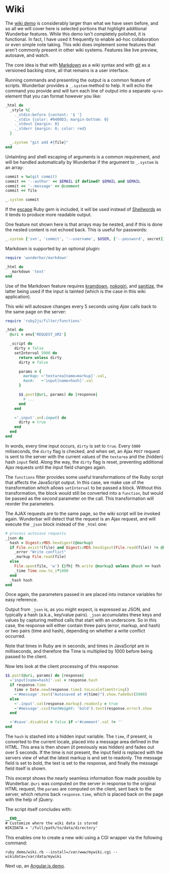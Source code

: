Wiki
====

The [wiki demo](https://github.com/rubys/wunderbar/blob/master/demo/wiki.html)
is considerably larger than what we have seen before, and so all we will cover
here is selected portions that highlight additional Wunderbar features.  While
this demo isn't completely polished, it is functional.  In fact, I have used
it frequently to enable ad-hoc collaboration or even simple note taking.  This
wiki does implement some features that aren't commonly present in other wiki
systems.  Features like live preview, autosave, and watch.

The core idea is that with
[Markdown](http://daringfireball.net/projects/markdown/) as a wiki syntax and
with [git](http://git-scm.com/downloads) as a versioned backing store, all
that remains is a user interface.

Running commands and presenting the output is a common feature of scripts.
Wunderbar provides a `_.system` method to help.  It will echo the command you
provide and will turn each line of output into a separate `<pre>` element that
you can format however you like:

```ruby
_html do
  _style %{
    ._stdin:before {content: '$ '}
    ._stdin {color: #9400D3; margin-bottom: 0}
    ._stdout {margin: 0}
    ._stderr {margin: 0; color: red}
  }

  _.system "git add #{file}"
end
```

Untainting and shell escaping of arguments is a common requirement, and will
be handled automatically by Wunderbar if the argument to `_.system` is an
array:

```ruby
commit = %w(git commit)
commit << '--author' << $EMAIL if defined? $EMAIL and $EMAIL
commit << '--message' << @comment
commit << file

_.system commit
```

If the [escape](http://rubygems.org/gems/escape) Ruby gem is included, it will
be used instead of
[Shellwords](http://www.ruby-doc.org/stdlib-1.9.3/libdoc/shellwords/rdoc/Shellwords.html)
as it tends to produce more readable output.

One feature not shown here is that arrays may be nested, and if this is done
the nested content is not echoed back.  This is useful for passwords:

```ruby
_.system ['svn', 'commit', '--username', $USER, ['--password', secret]]
```

Markdown is supported by an optional plugin:

```ruby
require 'wunderbar/markdown'

_html do
  _markdown 'text'
end
```

Use of the Markdown feature requires
[kramdown](http://rubygems.org/gems/kramdown),
[nokogiri](http://rubygems.org/gems/nokogiri), and
[sanitize](http://rubygems.org/gems/sanitize), the latter being used if the
input is tainted (which is the case in this wiki application).

This wiki will autosave changes every 5 seconds using _Ajax_ calls back to
the same page on the server:

```ruby
require 'ruby2js/filter/functions'

_html do
  @uri = env['REQUEST_URI']

  _script do
    dirty = false
    setInterval 5000 do  
      return unless dirty
      dirty = false

      params = {
        markup: ~'textarea[name=markup]'.val,
        hash:   ~'input[name=hash]'.val
      }

      $$.post(@uri, params) do |response|
        # ...
      end
    end

    ~'.input'.on(:input) do
      dirty = true
    end
  end
end
```

In words, every time input occurs, `dirty` is set to `true`.  Every `5000`
miliseconds, the `dirty` flag is checked, and when set, an Ajax `POST` request
is sent to the server with the current values of the `textarea` and the
(hidden) hash `input` field.  Along the way, the `dirty` flag is reset,
preventing additional Ajax requests until the input field changes again.

The `functions` filter provides some useful transformations of the Ruby script
that affects the JavaScript output.  In this case, we make use of the
transformation which allows `setInterval` to be passed a block.  Without this
transformation, the block would still be converted into a `function`, but
would be passed as the _second_ parameter on the call.  This transformation
will reorder the parameters.

The AJAX requests are to the same page, so the wiki script will be invoked
again.  Wunderbar will detect that the request is an Ajax request, and will
execute the `_json` block instead of the `_html` one:

```ruby
# process autosave requests
_json do
  hash = Digest::MD5.hexdigest(@markup)
  if File.exist?(file) and Digest::MD5.hexdigest(File.read(file)) != @hash
    _error "Write conflict"
    _markup File.read(file)
  else
    File.open(file, 'w') {|fh| fh.write @markup} unless @hash == hash
    _time Time.now.to_i*1000
  end
  _hash hash
end
```

Once again, the parameters passed in are placed into instance
variables for easy reference.

Output from `_json` is, as you might expect, is expressed as JSON, and
typically a hash (a.k.a., key/value pairs).  `_json` accumulates these keys
and values by capturing method calls that start with an underscore.  So in
this case, the response will either contain three pairs (error, markup, and
hash) or two pairs (time and hash), depending on whether a write conflict
occurred.

Note that times in Ruby are in seconds, and times in JavaScript are in
milliseconds, and therefore the Time is multiplied by 1000 before being passed
to the client.

Now lets look at the client processing of this response:

```ruby
$$.post(@uri, params) do |response|
  ~'input[name=hash]'.val = response.hash
  if response.time
    time = Date.new(response.time).toLocaleTimeString()
    ~'#message'.text("Autosaved at #{time}").show.fadeOut(5000)
  else
    ~'.input'.val(response.markup).readonly = true
    ~'#message'.css(fontWeight: 'bold').text(response.error).show
  end

  ~'#save'.disabled = false if ~'#comment'.val != ''
end
```

The `hash` is stashed into a hidden input variable.  The `time`, if present,
is converted to the current locale, placed into a message area defined in the
HTML.  This area is then shown (it previously was hidden) and fades out over 5
seconds.  If the time is not present, the input field is replaced with the
servers view of what the latest markup is and set to readonly.  The message
field is set to bold, the text is set to the response, and finally the message
field itself is shown.

This excerpt shows the nearly seamless information flow made possible by
Wunderbar.  `@uri` was computed on the server in response to the original HTML
request, the `params` are computed on the client, sent back to the server,
which returns back `response.time`, which is placed back on the page with
the help of jQuery.

The script itself concludes with:

```ruby
__END__
# Customize where the wiki data is stored
WIKIDATA = '/full/path/to/data/directory'
```

This enables one to create a new wiki using a CGI wrapper via the following
command:

```
ruby demo/wiki.rb --install=/var/www/mywiki.cgi --wikidata=/var/data/mywiki
```

Next up, an [Angular.js demo](AngularJS.md).
